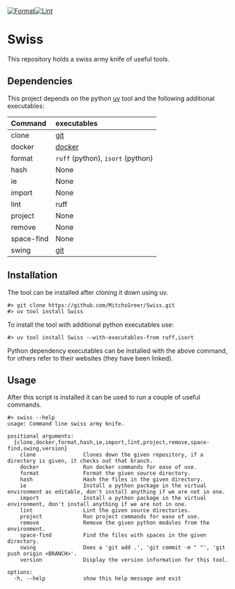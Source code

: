 [![Format](https://github.com/MitchsGreer/Swiss/actions/workflows/format.yaml/badge.svg)](https://github.com/MitchsGreer/Swiss/actions/workflows/format.yaml)[![Lint](https://github.com/MitchsGreer/Swiss/actions/workflows/lint.yaml/badge.svg)](https://github.com/MitchsGreer/Swiss/actions/workflows/lint.yaml)

# Swiss

This repository holds a swiss army knife of useful tools.

## Dependencies

This project depends on the python [uv](https://docs.astral.sh/uv/getting-started/installation/) tool and the following additional executables:

| Command | executables |
|:--|:--|
| clone | [git](https://github.com/git-guides/install-git) |
| docker | [docker](https://docs.docker.com/engine/install/) |
| format | `ruff` (python), `isort` (python) |
| hash | None |
| ie | None |
| import | None |
| lint | ruff |
| project | None |
| remove | None |
| space-find | None |
| swing | [git](https://github.com/git-guides/install-git) |

## Installation

The tool can be installed after cloning it down using uv.

```
#> git clone https://github.com/MitchsGreer/Swiss.git
#> uv tool install Swiss
```

To install the tool with additional python executables use:
```
#> uv tool install Swiss --with-executables-from ruff,isort
```

Python dependency executables can be installed with the above command, for others refer to their websites (they have been linked).

## Usage

After this script is installed it can be used to run a couple of useful commands.

```
#> swiss --help
usage: Command line swiss army knife.

positional arguments:
  {clone,docker,format,hash,ie,import,lint,project,remove,space-find,swing,version}
    clone               Clones down the given repository, if a directory is given, it checks out that branch.
    docker              Run docker commands for ease of use.
    format              Format the given source directory.
    hash                Hash the files in the given directory.
    ie                  Install a python package in the virtual environment as editable, don't install anything if we are not in one.
    import              Install a python package in the virtual environment, don't install anything if we are not in one.
    lint                Lint the given source directories.
    project             Run project commands for ease of use.
    remove              Remove the given python modules from the environment.
    space-find          Find the files with spaces in the given directory.
    swing               Does a 'git add .', 'git commit -m " "', 'git push origin <BRANCH>'.
    version             Display the version information for this tool.

options:
  -h, --help            show this help message and exit
```
